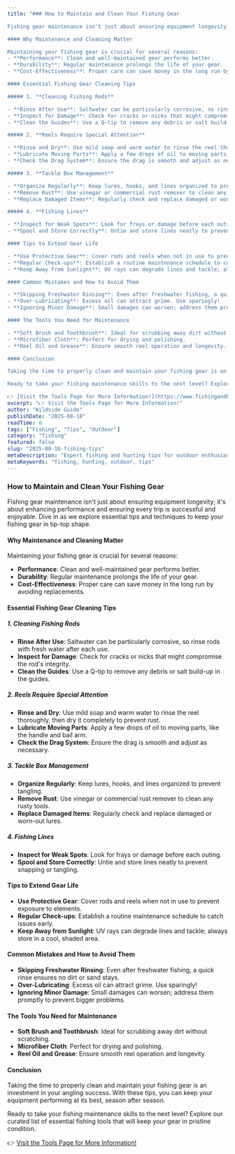 ```yaml
---
title: "### How to Maintain and Clean Your Fishing Gear

Fishing gear maintenance isn't just about ensuring equipment longevity; it's about enhancing performance and ensuring every trip is successful and enjoyable. Dive in as we explore essential tips and techniques to keep your fishing gear in tip-top shape.

#### Why Maintenance and Cleaning Matter

Maintaining your fishing gear is crucial for several reasons:
- **Performance**: Clean and well-maintained gear performs better.
- **Durability**: Regular maintenance prolongs the life of your gear.
- **Cost-Effectiveness**: Proper care can save money in the long run by avoiding replacements.

#### Essential Fishing Gear Cleaning Tips

##### 1. **Cleaning Fishing Rods**

- **Rinse After Use**: Saltwater can be particularly corrosive, so rinse rods with fresh water after each use.
- **Inspect for Damage**: Check for cracks or nicks that might compromise the rod's integrity.
- **Clean the Guides**: Use a Q-tip to remove any debris or salt build-up in the guides.

##### 2. **Reels Require Special Attention**

- **Rinse and Dry**: Use mild soap and warm water to rinse the reel thoroughly, then dry it completely to prevent rust.
- **Lubricate Moving Parts**: Apply a few drops of oil to moving parts, like the handle and bail arm.
- **Check the Drag System**: Ensure the drag is smooth and adjust as necessary.

##### 3. **Tackle Box Management**

- **Organize Regularly**: Keep lures, hooks, and lines organized to prevent tangling.
- **Remove Rust**: Use vinegar or commercial rust remover to clean any rusty tools.
- **Replace Damaged Items**: Regularly check and replace damaged or worn-out lures.

##### 4. **Fishing Lines**

- **Inspect for Weak Spots**: Look for frays or damage before each outing.
- **Spool and Store Correctly**: Untie and store lines neatly to prevent snapping or tangling.

#### Tips to Extend Gear Life

- **Use Protective Gear**: Cover rods and reels when not in use to prevent exposure to elements.
- **Regular Check-ups**: Establish a routine maintenance schedule to catch issues early.
- **Keep Away from Sunlight**: UV rays can degrade lines and tackle; always store in a cool, shaded area.

#### Common Mistakes and How to Avoid Them

- **Skipping Freshwater Rinsing**: Even after freshwater fishing, a quick rinse ensures no dirt or sand stays.
- **Over-Lubricating**: Excess oil can attract grime. Use sparingly!
- **Ignoring Minor Damage**: Small damages can worsen; address them promptly to prevent bigger problems.

#### The Tools You Need for Maintenance

- **Soft Brush and Toothbrush**: Ideal for scrubbing away dirt without scratching.
- **Microfiber Cloth**: Perfect for drying and polishing.
- **Reel Oil and Grease**: Ensure smooth reel operation and longevity.

#### Conclusion

Taking the time to properly clean and maintain your fishing gear is an investment in your angling success. With these tips, you can keep your equipment performing at its best, season after season. 

Ready to take your fishing maintenance skills to the next level? Explore our curated list of essential fishing tools that will keep your gear in pristine condition.

👉 [Visit the Tools Page for More Information!](https://www.fishingandhuntingtips.com/tools)"
excerpt: "👉 Visit the Tools Page for More Information!"
author: "Wildside Guide"
publishDate: "2025-08-18"
readTime: 8
tags: ["Fishing", "Tips", "Outdoor"]
category: "fishing"
featured: false
slug: "2025-08-18-fishing-tips"
metaDescription: "Expert fishing and hunting tips for outdoor enthusiasts"
metaKeywords: "fishing, hunting, outdoor, tips"
---
```

### How to Maintain and Clean Your Fishing Gear

Fishing gear maintenance isn't just about ensuring equipment longevity; it's about enhancing performance and ensuring every trip is successful and enjoyable. Dive in as we explore essential tips and techniques to keep your fishing gear in tip-top shape.

#### Why Maintenance and Cleaning Matter

Maintaining your fishing gear is crucial for several reasons:
- **Performance**: Clean and well-maintained gear performs better.
- **Durability**: Regular maintenance prolongs the life of your gear.
- **Cost-Effectiveness**: Proper care can save money in the long run by avoiding replacements.

#### Essential Fishing Gear Cleaning Tips

##### 1. **Cleaning Fishing Rods**

- **Rinse After Use**: Saltwater can be particularly corrosive, so rinse rods with fresh water after each use.
- **Inspect for Damage**: Check for cracks or nicks that might compromise the rod's integrity.
- **Clean the Guides**: Use a Q-tip to remove any debris or salt build-up in the guides.

##### 2. **Reels Require Special Attention**

- **Rinse and Dry**: Use mild soap and warm water to rinse the reel thoroughly, then dry it completely to prevent rust.
- **Lubricate Moving Parts**: Apply a few drops of oil to moving parts, like the handle and bail arm.
- **Check the Drag System**: Ensure the drag is smooth and adjust as necessary.

##### 3. **Tackle Box Management**

- **Organize Regularly**: Keep lures, hooks, and lines organized to prevent tangling.
- **Remove Rust**: Use vinegar or commercial rust remover to clean any rusty tools.
- **Replace Damaged Items**: Regularly check and replace damaged or worn-out lures.

##### 4. **Fishing Lines**

- **Inspect for Weak Spots**: Look for frays or damage before each outing.
- **Spool and Store Correctly**: Untie and store lines neatly to prevent snapping or tangling.

#### Tips to Extend Gear Life

- **Use Protective Gear**: Cover rods and reels when not in use to prevent exposure to elements.
- **Regular Check-ups**: Establish a routine maintenance schedule to catch issues early.
- **Keep Away from Sunlight**: UV rays can degrade lines and tackle; always store in a cool, shaded area.

#### Common Mistakes and How to Avoid Them

- **Skipping Freshwater Rinsing**: Even after freshwater fishing, a quick rinse ensures no dirt or sand stays.
- **Over-Lubricating**: Excess oil can attract grime. Use sparingly!
- **Ignoring Minor Damage**: Small damages can worsen; address them promptly to prevent bigger problems.

#### The Tools You Need for Maintenance

- **Soft Brush and Toothbrush**: Ideal for scrubbing away dirt without scratching.
- **Microfiber Cloth**: Perfect for drying and polishing.
- **Reel Oil and Grease**: Ensure smooth reel operation and longevity.

#### Conclusion

Taking the time to properly clean and maintain your fishing gear is an investment in your angling success. With these tips, you can keep your equipment performing at its best, season after season. 

Ready to take your fishing maintenance skills to the next level? Explore our curated list of essential fishing tools that will keep your gear in pristine condition.

👉 [Visit the Tools Page for More Information!](https://www.fishingandhuntingtips.com/tools)
